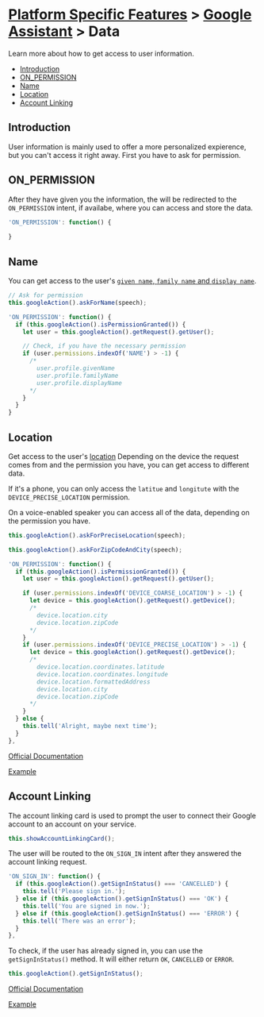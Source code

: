 # [Platform Specific Features](../) > [Google Assistant](./README.md) > Data

Learn more about how to get access to user information.

* [Introduction](#introduction)
* [ON_PERMISSION](#on_permission)
* [Name](#name)
* [Location](#location)
* [Account Linking](#account-linking)


## Introduction

User information is mainly used to offer a more personalized expierence, but you can't access it right away. First you have to ask for permission.

## ON_PERMISSION

After they have given you the information, the will be redirected to the `ON_PERMISSION` intent, if availabe, where you can access and store the data.

```javascript
'ON_PERMISSION': function() {
  
}
```

## Name

You can get access to the user's [`given name`, `family name` and `display name`](https://developers.google.com/actions/reference/v1/conversation#UserProfile). 

```javascript
// Ask for permission
this.googleAction().askForName(speech);
```
```javascript
'ON_PERMISSION': function() {
  if (this.googleAction().isPermissionGranted()) {
    let user = this.googleAction().getRequest().getUser();

    // Check, if you have the necessary permission
    if (user.permissions.indexOf('NAME') > -1) {
      /* 
        user.profile.givenName
        user.profile.familyName
        user.profile.displayName
      */
    }
  }
}
```

## Location

Get access to the user's [location](https://developers.google.com/actions/reference/v1/conversation#Device)
Depending on the device the request comes from and the permission you have, you can get access to different data. 

If it's a phone, you can only access the `latitue` and `longitute` with the `DEVICE_PRECISE_LOCATION` permission.

On a voice-enabled speaker you can access all of the data, depending on the permission you have.

```javascript
this.googleAction().askForPreciseLocation(speech);

this.googleAction().askForZipCodeAndCity(speech);
```
```javascript
'ON_PERMISSION': function() {
  if (this.googleAction().isPermissionGranted()) {
    let user = this.googleAction().getRequest().getUser();

    if (user.permissions.indexOf('DEVICE_COARSE_LOCATION') > -1) {
      let device = this.googleAction().getRequest().getDevice();
      /*
        device.location.city
        device.location.zipCode
      */
    }
    if (user.permissions.indexOf('DEVICE_PRECISE_LOCATION') > -1) {
      let device = this.googleAction().getRequest().getDevice();
      /*
        device.location.coordinates.latitude
        device.location.coordinates.longitude
        device.location.formattedAddress
        device.location.city
        device.location.zipCode
      */
    }
  } else {
    this.tell('Alright, maybe next time');
  }
},
```
[Official Documentation](https://developers.google.com/actions/assistant/helpers#place_and_location)

[Example](https://github.com/jovotech/jovo-framework-nodejs/blob/master/examples/google_action_specific/appAskForPermission.js)

## Account Linking

The account linking card is used to prompt the user to connect their Google account to an account on your service.

```javascript
this.showAccountLinkingCard();
```

The user will be routed to the `ON_SIGN_IN` intent after they answered the account linking request.

```javascript
'ON_SIGN_IN': function() {
  if (this.googleAction().getSignInStatus() === 'CANCELLED') {
    this.tell('Please sign in.');
  } else if (this.googleAction().getSignInStatus() === 'OK') {
    this.tell('You are signed in now.');
  } else if (this.googleAction().getSignInStatus() === 'ERROR') {
    this.tell('There was an error');
  }
},
```

To check, if the user has already signed in, you can use the `getSignInStatus()` method. It will either return `OK`, `CANCELLED` or `ERROR`.

```javascript
this.googleAction().getSignInStatus();
```
[Official Documentation](https://developers.google.com/actions/identity/account-linking#request_the_signin_helper)

[Example](https://github.com/jovotech/jovo-framework-nodejs/blob/master/examples/google_action_specific/appAskForSignIn.js)